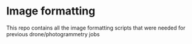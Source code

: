 # Image formatting
This repo contains all the image formatting scripts that were needed for previous drone/photogrammetry jobs 
